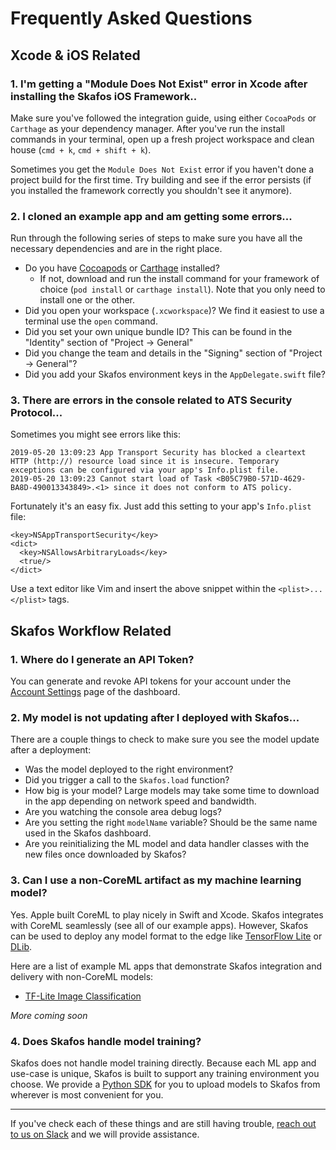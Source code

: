 # Frequently Asked Questions

## Xcode & iOS Related
### **1. I'm getting a "Module Does Not Exist" error in Xcode after installing the Skafos iOS Framework..**
Make sure you've followed the integration guide, using either `CocoaPods` or
`Carthage` as your dependency manager. After you've run the install commands in
your terminal, open up a fresh project workspace and clean house (`cmd + k`, `cmd + shift + k`).

Sometimes you get the `Module Does Not Exist` error if you haven't done a
project build for the first time. Try building and see if the error persists (if you
installed the framework correctly you shouldn't see it anymore).

### **2. I cloned an example app and am getting some errors...**
Run through the following series of steps to make sure you have all the necessary dependencies and are in the right place. 

- Do you have [Cocoapods](https://cocoapods.org/) or [Carthage](https://github.com/Carthage/Carthage) installed?
	- If not, download and run the install command for your framework of choice (`pod install` or `carthage install`). Note that you only need to install one or the other.  
- Did you open your workspace (`.xcworkspace`)? We find it easiest to use a terminal use the `open` command. 
- Did you set your own unique bundle ID? This can be found in the "Identity" section of "Project -> General"
- Did you change the team and details in the "Signing" section of "Project -> General"?
- Did you add your Skafos environment keys in the `AppDelegate.swift` file?

### **3. There are errors in the console related to ATS Security Protocol...**
Sometimes you might see errors like this:
```
2019-05-20 13:09:23 App Transport Security has blocked a cleartext HTTP (http://) resource load since it is insecure. Temporary exceptions can be configured via your app's Info.plist file.
2019-05-20 13:09:23 Cannot start load of Task <B05C79B0-571D-4629-BA8D-490013343849>.<1> since it does not conform to ATS policy.
```

Fortunately it's an easy fix. Just add this setting to your app's `Info.plist` file:
```
<key>NSAppTransportSecurity</key>
<dict>
  <key>NSAllowsArbitraryLoads</key>
  <true/>
</dict>
```
Use a text editor like Vim and insert the above snippet within the `<plist>...</plist>` tags.


## Skafos Workflow Related
### **1. Where do I generate an API Token?**
You can generate and revoke API tokens for your account under the
[Account Settings](https://dashboard.skafos.ai/settings/account) page of the dashboard.

### **2. My model is not updating after I deployed with Skafos...**
There are a couple things to check to make sure you see the model update after a
deployment:
- Was the model deployed to the right environment?
- Did you trigger a call to the `Skafos.load` function?
- How big is your model? Large models may take some time to download in the app
depending on network speed and bandwidth.
- Are you watching the console area debug logs?
- Are you setting the right `modelName` variable? Should be the same name used in the Skafos dashboard.
- Are you reinitializing the ML model and data handler classes with the new files once downloaded by Skafos?


### **3. Can I use a non-CoreML artifact as my machine learning model?**
Yes. Apple built CoreML to play nicely in Swift and Xcode. Skafos integrates with CoreML seamlessly (see all of our example apps). However, Skafos can be used to deploy any model format to the edge like
[TensorFlow Lite](https://www.tensorflow.org/lite) or [DLib](http://dlib.net/).

Here are a list of example ML apps that demonstrate Skafos integration and delivery with non-CoreML models:

- [TF-Lite Image Classification](https://github.com/skafos/example-ml-apps/TensoFlow/tflite/ios)

*More coming soon*

### **4. Does Skafos handle model training?**
Skafos does not handle model training directly. Because each ML app and use-case is unique, Skafos is built to support any training environment you choose. We provide a [Python SDK](https://sdk.skafos.ai) for you to upload models to Skafos from wherever is most convenient for you.

------------------------------------

If you've check each of these things and are still having trouble, [reach out to
us on Slack](https://skafosai.slack.com/join/shared_invite/enQtNTAxMzEwOTk2NzA5LThjMmMyY2JkNTkwNDQ1YjgyYjFiY2MyMjRkMzYyM2E4MjUxNTJmYmQyODVhZWM2MjQwMjE5ZGM1Y2YwN2M5ODI)
and we will provide assistance.

